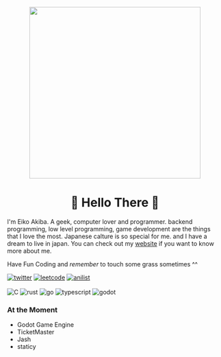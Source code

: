 
<p align="center">
  <img height="400px" src="https://static.wikia.nocookie.net/charactah-account/images/f/f3/Lain_Iwakura_Render_01.png/revision/latest?cb=20220824065045" />
</p>

### <h1 align="center">👾 Hello There 👾</h1>

I'm Eiko Akiba. A geek, computer lover and programmer. backend programming, low level programming, game development are the things that I love the most.
Japanese calture is so special for me. and I have a dream to live in japan.
You can check out my [website](https://eikoakiba.neocities.org) if you want to know more about me.

Have Fun Coding and _remember_ to touch some grass sometimes ^^

[![twitter](https://img.shields.io/badge/X-000000?style=for-the-badge&logo=x&logoColor=white)](https://x.com/Eikoakiba__)
[![leetcode](https://img.shields.io/badge/-LeetCode-FFA116?style=for-the-badge&logo=LeetCode&logoColor=black)](https://leetcode.com/u/eikoakiba)
[![anilist](https://img.shields.io/badge/AniList-02A9FF?style=for-the-badge&logo=AniList&logoColor=white)](https://anilist.com)
</br>
</br>
![C](https://img.shields.io/badge/C\/C++-00599C?style=for-the-badge&logo=c&logoColor=white)
![rust](https://img.shields.io/badge/Rust-DEA584?style=for-the-badge&logo=rust&logoColor=black)
![go](https://img.shields.io/badge/Go-00ADD8?style=for-the-badge&logo=go&logoColor=white)
![typescript](https://img.shields.io/badge/TypeScript-007ACC?style=for-the-badge&logo=typescript&logoColor=white)
![godot](https://img.shields.io/badge/Godot-478CBF?style=for-the-badge&logo=GodotEngine&logoColor=white)

### At the Moment
* Godot Game Engine
* TicketMaster
* Jash
* staticy
